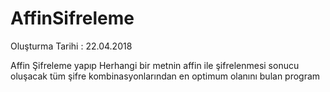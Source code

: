 # AffinSifreleme

Oluşturma Tarihi : 22.04.2018

Affin Şifreleme yapıp Herhangi bir metnin affin ile şifrelenmesi sonucu oluşacak tüm şifre kombinasyonlarından en optimum olanını bulan program
